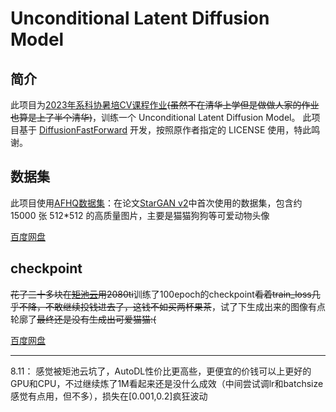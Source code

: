 # Unconditional Latent Diffusion Model

## 简介

此项目为[2023年系科协暑培CV课程作业](https://github.com/sast-summer-training-2023/sast2023-cv.git)~~(虽然不在清华上学但是做做人家的作业也算是上了半个清华)~~，训练一个 Unconditional Latent Diffusion Model。
此项目基于 [DiffusionFastForward](https://github.com/mikonvergence/DiffusionFastForward/tree/master) 开发，按照原作者指定的 LICENSE 使用，特此鸣谢。

## 数据集

此项目使用[AFHQ数据集](https://github.com/clovaai/stargan-v2/blob/master/README.md#animal-faces-hq-dataset-afhq)：在论文[StarGAN v2](https://arxiv.org/abs/1912.01865)中首次使用的数据集，包含约 15000 张 512*512 的高质量图片，主要是猫猫狗狗等可爱动物头像

[百度网盘](https://pan.baidu.com/s/1Y0mskQoU0Lz5w9kFSt-h0w?pwd=nvm8)

## checkpoint

~~花了三十多块在[矩池云](https://matpool.com/)用2080ti~~训练了100epoch的checkpoint~~看着train_loss几乎不降，不敢继续投钱进去了，这钱不如买两杯果茶~~，试了下生成出来的图像有点轮廓了~~最终还是没有生成出可爱猫猫:(~~

[百度网盘](https://pan.baidu.com/s/1ELHkqsUD5X4eV4g7s37hVw?pwd=jx5r)

------

8.11：
感觉被矩池云坑了，AutoDL性价比更高些，更便宜的价钱可以上更好的GPU和CPU，不过继续炼了1M看起来还是没什么成效（中间尝试调lr和batchsize感觉有点用，但不多），损失在[0.001,0.2]疯狂波动
